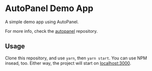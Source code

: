 AutoPanel Demo App
==================

A simple demo app using AutoPanel.

For more info, check the [autopanel](https://github.com/mancontr/autopanel) repository.

Usage
-----

Clone this repository, and use `yarn`, then `yarn start`. You can use NPM insead, too.
Either way, the project will start on [localhost:3000](http://localhost:3000).
